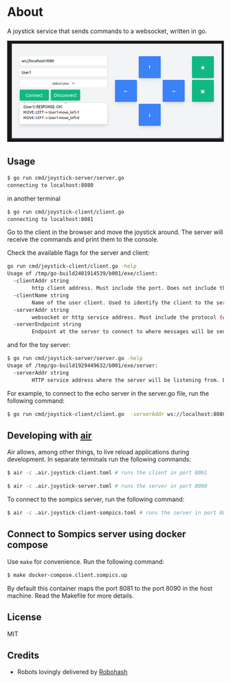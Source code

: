 # About

A joystick service that sends commands to a websocket, written in go.

![joystick-preview](assets/image.png)

## Usage

```bash
$ go run cmd/joystick-server/server.go
connecting to localhost:8080
```

in another terminal

```bash
$ go run cmd/joystick-client/client.go
connecting to localhost:8081
```

Go to the client in the browser and move the joystick around. The server will receive the commands and print them to the console.

Check the available flags for the server and client:

```bash
go run cmd/joystick-client/client.go -help
Usage of /tmp/go-build2401914539/b001/exe/client:
  -clientAddr string
        http client address. Must include the port. Does not include the protocol (http://) (default "localhost:8081")
  -clientName string
        Name of the user client. Used to identify the client to the server
  -serverAddr string
        websocket or http service address. Must include the protocol (ws:// or http://) and the port number (default "ws://localhost:8080")
  -serverEndpoint string
        Endpoint at the server to connect to where messages will be sent (default "/echo")
```

and for the toy server:

```bash
$ go run cmd/joystick-server/server.go -help
Usage of /tmp/go-build1929449632/b001/exe/server:
  -serverAddr string
        HTTP service address where the server will be listening from. Does not include the protocol (http://) (default "localhost:8080")
```

For example, to connect to the echo server in the server.go file, run the following command:

```bash
$ go run cmd/joystick-client/client.go  -serverAddr ws://localhost:8080 -serverEndpoint /echo -clientAddr localhost:8081 -clientName "test-client"
```

## Developing with [air](https://github.com/air-verse/air?tab=readme-ov-file)

Air allows, among other things, to live reload applications during development. In separate terminals run the following commands:

```bash
$ air -c .air.joystick-client.toml # runs the client in port 8091
```

```bash
$ air -c .air.joystick-server.toml # runs the server in port 8090
```

To connect to the sompics server, run the following command:

```bash
$ air -c .air.joystick-client-sompics.toml # runs the server in port 8091, and connects to sompics in port 9080
```

## Connect to Sompics server using docker compose

Use `make` for convenience. Run the following command:


```bash
$ make docker-compose.client.sompics.up
```

By default this container maps the port 8081 to the port 8090 in the host machine. Read the Makefile for more details.

## License

MIT

## Credits

- Robots lovingly delivered by [Robohash](https://robohash.org/)